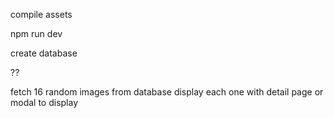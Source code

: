 compile assets 

npm run dev 

create database 

?? 

fetch 16 random images from database 
display 
each one with detail page or modal to display 


